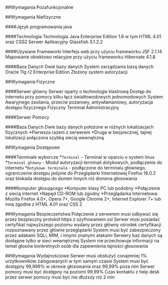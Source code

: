 ﻿##Wymagania Pozafunkcjonalne

##Wymagania Niefizyczne

####Język programowania
java

####Technologia
Technologia Java Enterprise Edition 1.6 w tym HTML 4.01 oraz CSS2
Serwer Aplikacyjny Glassfish 3.1.2.2

####Używane Frameworki
Interfejs web przy użyciu frameworku JSF 2.1.14
Mapowanie obiektowo relacyjne przy użyciu frameworku Hibernate 4.1.8

####Baza Danych
Dwie bazy danych
System zarządzania bazą danych Oracle 11g r2 Enterprise Edition
Złożony system autoryzacji

##Wymagania Fizyczne

####Serwer glówny
Serwer oparty o technologie klastrową
Dostęp do internetu przy pomocy kilku łącz światłowodowych jednomodowych
System Awaryjnego zasilania, przeciw pożarowy, antywłamaniowy, autoryzacja dostępu fizycznego
Fizyczny Terminal Administracyjny

####Serwer Pomocy

####Baza Danych
Dwie bazy danych położone w różnych lokalizacjach fizycznych
*Pierwsza razem z serwerem
*Druga w bezpiecznej, tajnej lokalizacji połączona szybką siecią wewnętrzną

##Wymagania Dostępowe

####Terminale wyborcze
*```Terminal``` - Terminal w oparciu o system linux
*```Terminal główny``` - Moduł autoryzacji terminali dotykowych, podłączenie do internetu
*```Dotykowe terminale``` - podłączone do terminalu głównego, ograniczenie dostępu jedynie do Przeglądarki Internetowej Firefox 16.0.2 oraz blokada dostępu do domen innych niż domena głosowania


####Komputer głosującego
*Komputer klasy PC lub podobny
*Połączenie z siecią internet
*Napęd CD-ROM lub zgodny
*Przeglądarka Internetowa: Mozilla Firefox 4.0+, Opera 7+, Google Chrome 2+, Internet Explorer 7+ lub inna zgodna z HTML 4.01 oraz CSS 2


##Wymagania Bezpieczeństwa
Połączenie z serwerem musi odbywać się przez bezpieczny protokół https z szyfrowaniem ssl
Serwer musi posiadać certyfikat najwyższego poziomu wydany przez główny ośrodek certyfikacji rozpoznawany przez główne przeglądarki
System musi być zabezpieczony przez adakami SQLi, MIM, i innymi znanymi atakami
Serwery baz danych są dostępne tylko w sieci wewnętrznej
System nie przechowuje informacji na temat głosów konkretnych osób dla zapewnienia tajności głosowania

##Wymagania Wydajnościowe
Serwer musi obsłużyć conajmniej 1% urzytkowników zalogowanych w tym samym czasie
System musi być dostępny 99,999% w okresie głosowania oraz 99,99% poza nim
Serwer pomocy musi być dostępny na poziomi 99.99%
Czas kontaktu z help desk przez serwer pomocy musi być nie dłuższy niż 2 min

